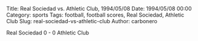 Title: Real Sociedad vs. Athletic Club, 1994/05/08
Date: 1994/05/08 00:00
Category: sports
Tags: football, football scores, Real Sociedad, Athletic Club
Slug: real-sociedad-vs-athletic-club
Author: carbonero


Real Sociedad 0 - 0 Athletic Club
